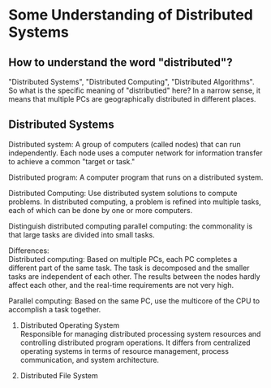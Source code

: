 # Some Understanding of Distributed Systems
## How to understand the word "distributed"?
"Distributed Systems", "Distributed Computing", "Distributed Algorithms". So what is the specific meaning of "distributied" here? In a narrow sense, it means that multiple PCs are geographically distributed in different places.  

## Distributed Systems
Distributed system: A group of computers (called nodes) that can run independently. Each node uses a computer network for information transfer to achieve a common "target or task."  

Distributed program: A computer program that runs on a distributed system.  

Distributed Computing: Use distributed system solutions to compute problems. In distributed computing, a problem is refined into multiple tasks, each of which can be done by one or more computers.  

Distinguish distributed computing  parallel computing: the commonality is that large tasks are divided into small tasks.  

Differences:  
Distributed computing: Based on multiple PCs, each PC completes a different part of the same task. The task is decomposed and the smaller tasks are independent of each other. The results between the nodes hardly affect each other, and the real-time requirements are not very high.  

Parallel computing: Based on the same PC, use the multicore of the CPU to accomplish a task together.  

1. Distributed Operating System  
Responsible for managing distributed processing system resources and controlling distributed program operations. It differs from centralized operating systems in terms of resource management, process communication, and system architecture.  

2. Distributed File System  


